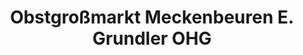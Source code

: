 ---
title: "Obstgroßmarkt Meckenbeuren E. Grundler OHG"
url: /meckenbeuren/obstgrossmarkt-meckenbeuren-e-grundler-ohg/
shop: Großhandel
---